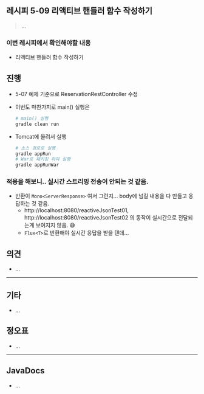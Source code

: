 ## 레시피 5-09 리액티브 핸들러 함수 작성하기

> ...
> 

### 이번 레시피에서 확인해야할  내용

* 리액티브 핸들러 함수 작성하기 

  

## 진행

* 5-07 예제 기준으로 ReservationRestController 수정

* 이번도 마찬가지로 main() 실행은

  ```sh
  # main() 실행
  gradle clean run
  ```

* Tomcat에 올려서 실행

  ```sh
  # 소스 경로로 실행
  gradle appRun
  # War로 패키징 하여 실행
  gradle appRunWar
  ```



### 적용을 해보니.. 실시간 스트리밍 전송이 안되는 것 같음.

* 반환이 `Mono<ServerResponse>` 여서 그런지... body에 넘길 내용을 다 만들고 응답하는 것 같음.
  * http://localhost:8080/reactiveJsonTest01,  http://localhost:8080/reactiveJsonTest02 의 동작이 실시간으로 전달되는게 보여지지 않음. 😅
  * `Flux<T>`로 반환해야 실시간 응답을 받을 텐데...








## 의견

* ...




---

## 기타

- ...



## 정오표

* ...

  


---

## JavaDocs

* ...
